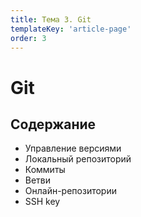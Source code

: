 ```yaml
---
title: Тема 3. Git
templateKey: 'article-page'
order: 3
---
```

# Git

## Содержание

-   <gatsby-link to="/externals/topic3_git/git#управление-версиями">Управление версиями</gatsby-link>
-   <gatsby-link to="/externals/topic3_git/git#локальный-репозиторий">Локальный репозиторий</gatsby-link>
-   <gatsby-link to="/externals/topic3_git/git#коммиты">Коммиты</gatsby-link>
-   <gatsby-link to="/externals/topic3_git/git#ветви">Ветви</gatsby-link>
-   <gatsby-link to="/externals/topic3_git/git#онлайн-репозитории">Онлайн-репозитории</gatsby-link>
-   <gatsby-link to="/externals/topic3_git/git#ssh-key">SSH key</gatsby-link>
